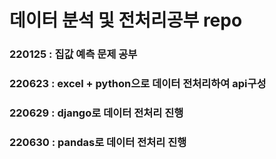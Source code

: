 # 데이터 분석 및 전처리공부 repo


### 220125 : 집값 예측 문제 공부
### 220623 : excel + python으로 데이터 전처리하여 api구성
### 220629 : django로 데이터 전처리 진행
### 220630 : pandas로 데이터 전처리 진행

